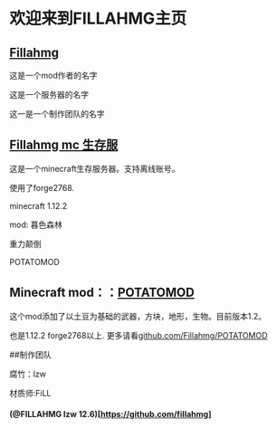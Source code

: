 # 欢迎来到FILLAHMG主页
## [Fillahmg](https://github.com/fillahmg)
这是一个mod作者的名字

这是一个服务器的名字

这一是一个制作团队的名字

## [Fillahmg mc 生存服](https://fillahmg.github.io/mcserver)
这是一个minecraft生存服务器。支持离线账号。

使用了forge2768.

minecraft 1.12.2

mod:
暮色森林

重力颠倒

POTATOMOD

## Minecraft mod：：[POTATOMOD](https://github.com/Fillahmg/POTATOMOD)
这个mod添加了以土豆为基础的武器，方块，地形，生物。目前版本1.2。

也是1.12.2 forge2768以上.
更多请看[github.com/Fillahmg/POTATOMOD](https://github.com/Fillahmg/POTATOMOD)


##制作团队

腐竹：lzw

材质师:FiLL

#### (@FILLAHMG lzw 12.6)[https://github.com/fillahmg]
